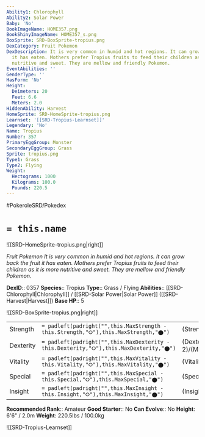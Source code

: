 ```yaml
---
Ability1: Chlorophyll
Ability2: Solar Power
Baby: 'No'
BookImageName: HOME357.png
BookShinyImageName: HOME357_s.png
BoxSprite: SRD-BoxSprite-tropius.png
DexCategory: Fruit Pokemon
DexDescription: It is very common in humid and hot regions. It can grow back the fruit
  it has eaten. Mothers prefer Tropius fruits to feed their children as it is more
  nutritive and sweet. They are mellow and friendly Pokemon.
EventAbilities: ''
GenderType: ''
HasForm: 'No'
Height:
  Deimeters: 20
  Feet: 6.6
  Meters: 2.0
HiddenAbility: Harvest
HomeSprite: SRD-HomeSprite-tropius.png
Learnset: '[[SRD-Tropius-Learnset]]'
Legendary: 'No'
Name: Tropius
Number: 357
PrimaryEggGroup: Monster
SecondaryEggGroup: Grass
Sprite: tropius.png
Type1: Grass
Type2: Flying
Weight:
  Hectograms: 1000
  Kilograms: 100.0
  Pounds: 220.5
---
```


#PokeroleSRD/Pokedex

# `= this.name`

![[SRD-HomeSprite-tropius.png|right]]

*Fruit Pokemon*
*It is very common in humid and hot regions. It can grow back the fruit it has eaten. Mothers prefer Tropius fruits to feed their children as it is more nutritive and sweet. They are mellow and friendly Pokemon.*

**DexID**:: 0357
**Species**:: Tropius
**Type**:: Grass / Flying
**Abilities**:: [[SRD-Chlorophyll|Chlorophyll]] / [[SRD-Solar Power|Solar Power]] ([[SRD-Harvest|Harvest]])
**Base HP**:: 5

![[SRD-BoxSprite-tropius.png|right]]

|           |                                                                                        |                                          |
| --------- | -------------------------------------------------------------------------------------- | ---------------------------------------- |
| Strength  | `= padleft(padright("",this.MaxStrength - this.Strength,"⭘"),this.MaxStrength,"⬤")`    | (Strength::2)/(MaxStrength::4)   |
| Dexterity | `= padleft(padright("",this.MaxDexterity - this.Dexterity,"⭘"),this.MaxDexterity,"⬤")` | (Dexterity:: 2)/(MaxDexterity::4) |
| Vitality  | `= padleft(padright("",this.MaxVitality - this.Vitality,"⭘"),this.MaxVitality,"⬤")`    | (Vitality::2)/(MaxVitality::5)   |
| Special   | `= padleft(padright("",this.MaxSpecial - this.Special,"⭘"),this.MaxSpecial,"⬤")`       | (Special::2)/(MaxSpecial::5)     |
| Insight   | `= padleft(padright("",this.MaxInsight - this.Insight,"⭘"),this.MaxInsight,"⬤")`       | (Insight::2)/(MaxInsight::5)     |

**Recommended Rank**:: Amateur
**Good Starter**:: No
**Can Evolve**:: No
**Height**: 6'6" / 2.0m
**Weight**: 220.5lbs / 100.0kg

![[SRD-Tropius-Learnset]]